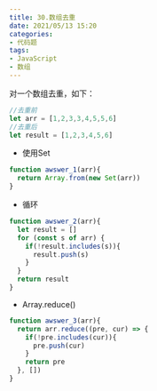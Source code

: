 ```yaml
---
title: 30.数组去重
date: 2021/05/13 15:20
categories: 
- 代码题
tags: 
- JavaScript
- 数组
---
```


对一个数组去重，如下：
```javascript
//去重前
let arr = [1,2,3,3,4,5,5,6]
//去重后
let result = [1,2,3,4,5,6]
```

- 使用Set

```javascript
function awswer_1(arr){
  return Array.from(new Set(arr))
}
```

- 循环

```javascript
function awswer_2(arr){
  let result = []
  for (const s of arr) {
    if(!result.includes(s)){
      result.push(s)
    }
  }
  return result
}
```

- Array.reduce()

```javascript
function awswer_3(arr){
  return arr.reduce((pre, cur) => {
    if(!pre.includes(cur)){
      pre.push(cur)
    }
    return pre
  }, [])
}
```